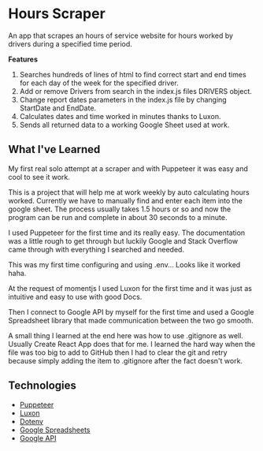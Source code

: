 # Hours Scraper
An app that scrapes an hours of service website for hours worked by drivers during a specified time period.

**Features**
1. Searches hundreds of lines of html to find correct start and end times for each day of the week for the specified driver.
2. Add or remove Drivers from search in the index.js files DRIVERS object.
3. Change report dates parameters in the index.js file by changing StartDate and EndDate.
4. Calculates dates and time worked in minutes thanks to Luxon.
5. Sends all returned data to a working Google Sheet used at work.

## What I've Learned
My first real solo attempt at a scraper and with Puppeteer it was easy and cool to see it work.

This is a project that will help me at work weekly by auto calculating hours worked. Currently we have to manually find and enter each item into the google sheet. The process usually takes 1.5 hours or so and now the program can be run and complete in about 30 seconds to a minute.

I used Puppeteer for the first time and its really easy. The documentation was a little rough to get through but luckily Google and Stack Overflow came through with everything I searched and needed.

This was my first time configuring and using .env... Looks like it worked haha.

At the request of momentjs I used Luxon for the first time and it was just as intuitive and easy to use with good Docs.

Then I connect to Google API by myself for the first time and used a Google Spreadsheet library that made communication between the two go smooth.

A small thing I learned at the end here was how to use .gitignore as well. Usually Create React App does that for me. I learned the hard way when the file was too big to add to GitHub then I had to clear the git and retry because simply adding the item to .gitignore after the fact doesn't work.

## Technologies

- [Puppeteer](https://pptr.dev/)
- [Luxon](https://moment.github.io/luxon/#/)
- [Dotenv](https://www.npmjs.com/package/dotenv)
- [Google Spreadsheets](https://www.npmjs.com/package/google-spreadsheet)
- [Google API](https://console.developers.google.com/)
